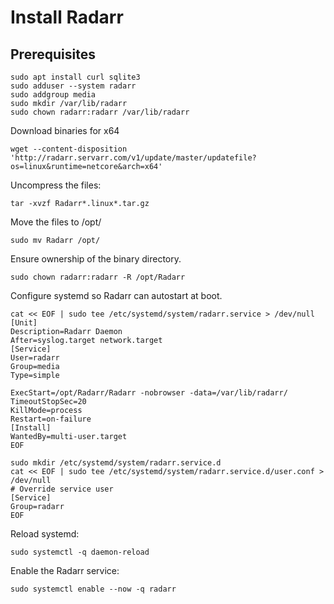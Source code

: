 # Install Radarr

## Prerequisites
```
sudo apt install curl sqlite3
sudo adduser --system radarr
sudo addgroup media
sudo mkdir /var/lib/radarr
sudo chown radarr:radarr /var/lib/radarr
```

Download binaries for x64
```
wget --content-disposition 'http://radarr.servarr.com/v1/update/master/updatefile?os=linux&runtime=netcore&arch=x64'
```

Uncompress the files:
```
tar -xvzf Radarr*.linux*.tar.gz
```

Move the files to /opt/
```
sudo mv Radarr /opt/
```

Ensure ownership of the binary directory.
```
sudo chown radarr:radarr -R /opt/Radarr
```

Configure systemd so Radarr can autostart at boot.
```
cat << EOF | sudo tee /etc/systemd/system/radarr.service > /dev/null
[Unit]
Description=Radarr Daemon
After=syslog.target network.target
[Service]
User=radarr
Group=media
Type=simple

ExecStart=/opt/Radarr/Radarr -nobrowser -data=/var/lib/radarr/
TimeoutStopSec=20
KillMode=process
Restart=on-failure
[Install]
WantedBy=multi-user.target
EOF
```

```
sudo mkdir /etc/systemd/system/radarr.service.d
cat << EOF | sudo tee /etc/systemd/system/radarr.service.d/user.conf > /dev/null
# Override service user
[Service]
Group=radarr
EOF
```

Reload systemd:
```
sudo systemctl -q daemon-reload
```
Enable the Radarr service:
```
sudo systemctl enable --now -q radarr
```
